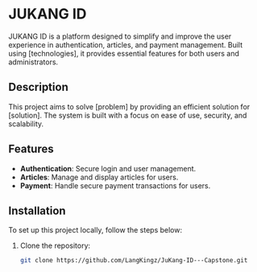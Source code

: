 # JUKANG ID

JUKANG ID is a platform designed to simplify and improve the user experience in authentication, articles, and payment management. Built using [technologies], it provides essential features for both users and administrators.

## Description

This project aims to solve [problem] by providing an efficient solution for [solution]. The system is built with a focus on ease of use, security, and scalability.

## Features

- **Authentication**: Secure login and user management.
- **Articles**: Manage and display articles for users.
- **Payment**: Handle secure payment transactions for users.

## Installation

To set up this project locally, follow the steps below:

1. Clone the repository:
   ```bash
   git clone https://github.com/LangKingz/JuKang-ID---Capstone.git
